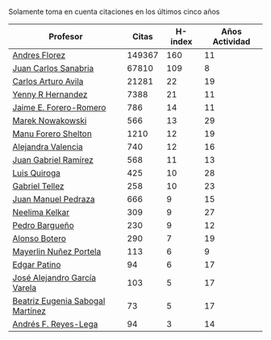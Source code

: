 Solamente toma en cuenta citaciones en los últimos cinco años

Profesor | Citas | H-index | Años Actividad |
----  | ----- | --- | --- |
[Andres Florez](https://scholar.google.com.co/citations?user=SUG6ga0AAAAJ&hl=en) |149367| 160 |  11 | 
[Juan Carlos Sanabria](https://scholar.google.com/citations?user=ExNZQTIAAAAJ&hl=en)| 67810 | 109 | 8|
[Carlos Arturo Avila](https://scholar.google.com.co/citations?user=jitNa1QAAAAJ&hl=en)| 21281 | 22 | 19 |
[Yenny R Hernandez](https://scholar.google.com.co/citations?user=KXWwfMMAAAAJ&hl=en) | 7388 | 21 | 11 | 
[Jaime E. Forero-Romero](https://scholar.google.com.co/citations?user=TLTK6WgAAAAJ&hl=en) | 786 | 14 | 11 |
[Marek Nowakowski](https://scholar.google.com.co/citations?user=ctFaBNQAAAAJ&hl=en) | 566 | 13 | 29 |
[Manu Forero Shelton](https://scholar.google.com.co/citations?user=0_jvORsAAAAJ&hl=en) | 1210 | 12 | 19 |
[Alejandra Valencia](https://scholar.google.com.co/citations?user=7Fa-MFYAAAAJ&hl=en) | 740 | 12 | 16 |
[Juan Gabriel Ramírez](https://scholar.google.com.co/citations?user=q0NfAgEAAAAJ&hl=en) | 568 | 11 | 13 |
[Luis Quiroga](https://scholar.google.com.co/citations?user=PPvfyVwAAAAJ&hl=en) | 425 | 10 | 28 |
[Gabriel Tellez](https://scholar.google.com.co/citations?user=1JHuoIAAAAAJ&hl=en) | 258 | 10 | 23 |
[Juan Manuel Pedraza](https://scholar.google.com.co/citations?user=x8-YWMsAAAAJ&hl=en) | 666 | 9 | 15 |
[Neelima Kelkar](https://scholar.google.com.co/citations?user=BMxIj5AAAAAJ&hl=en) | 309 | 9 | 27 |
[Pedro Bargueño](https://scholar.google.com.co/citations?user=euepDO8AAAAJ&hl=en) | 230 | 9 | 12 |
[Alonso Botero](https://scholar.google.com.co/citations?user=e06A7mUAAAAJ&hl=en) | 290 | 7 | 19 |
[Mayerlin Nuñez Portela](https://scholar.google.com.co/citations?user=znFnm4wAAAAJ&hl=en) | 113 | 6 | 9 |
[Edgar Patino](https://scholar.google.com.co/citations?user=bx4dJNgAAAAJ&hl=en) | 94 | 6 | 17 | 
[José Alejandro García Varela](https://scholar.google.com.co/citations?user=iA0H5dgAAAAJ&hl=en) | 103 | 5 | 17 |
[Beatriz Eugenia Sabogal Martínez](https://scholar.google.com.co/citations?user=T-0RjQYAAAAJ&hl=en) | 73 | 5 | 17 |
[Andrés F. Reyes-Lega](https://scholar.google.com.co/citations?user=04V0g64AAAAJ&hl=en) | 94 | 3 | 14 | 



